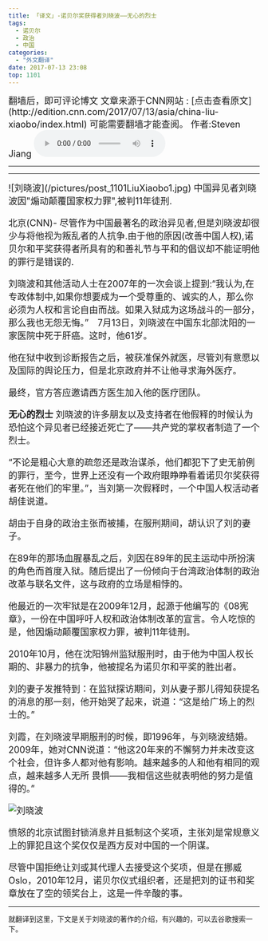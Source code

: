 ```yaml
---
title: 「译文」-诺贝尔奖获得者刘晓波——无心的烈士
tags:
  - 诺贝尔
  - 政治
  - 中国
categories:
  - "外文翻译"
date: 2017-07-13 23:08
top: 1101
---
```


<font size=4>
翻墙后，即可评论博文
文章来源于CNN网站 : 
[点击查看原文](http://edition.cnn.com/2017/07/13/asia/china-liu-xiaobo/index.html)
可能需要翻墙才能查阅。
作者:Steven Jiang
</font>
<!--more-->
<audio controls="controls" name="media" style="width:264px"  autoplay loop=true> <source src="/musics/wish.mp3"></audio>

***
***

<font size=4>
![刘晓波](/pictures/post_1101LiuXiaobo1.jpg)
中国异见者刘晓波因"煽动颠覆国家权力罪",被判11年徒刑.

北京(CNN)- 尽管作为中国最著名的政治异见者,但是刘晓波却很少与将他视为叛乱者的人抗争.由于他的原因(改善中国人权),诺贝尔和平奖获得者所具有的和善礼节与平和的倡议却不能证明他的罪行是错误的.

刘晓波和其他活动人士在2007年的一次会谈上提到:“我认为,在专政体制中,如果你想要成为一个受尊重的、诚实的人，那么你必须为人权和言论自由而战。如果入狱成为这场战斗的一部分，那么我也无怨无悔。”　7月13日，刘晓波在中国东北部沈阳的一家医院中死于肝癌。这时，他61岁。

他在狱中收到诊断报告之后，被获准保外就医，尽管刘有意愿以及国际的舆论压力，但是北京政府并不让他寻求海外医疗。

最终，官方答应邀请西方医生加入他的医疗团队。


**无心的烈士**
刘晓波的许多朋友以及支持者在他假释的时候认为恐怕这个异见者已经接近死亡了——共产党的掌权者制造了一个烈士。

“不论是粗心大意的疏忽还是政治谋杀，他们都犯下了史无前例的罪行，至今，世界上还没有一个政府眼睁睁看着诺贝尔奖获得者死在他们的牢里。”，当刘第一次假释时，一个中国人权活动者胡佳说道。

胡由于自身的政治主张而被捕，在服刑期间，胡认识了刘的妻子。

在89年的那场血腥暴乱之后，刘因在89年的民主运动中所扮演的角色而首度入狱。随后提出了一份倾向于台湾政治体制的政治改革与联名文件，这与政府的立场是相悖的。

他最近的一次牢狱是在2009年12月，起源于他编写的《08宪章》，一份在中国呼吁人权和政治体制改革的宣言。令人吃惊的是，他因煽动颠覆国家权力罪，被判11年徒刑。

2010年10月，他在沈阳锦州监狱服刑时，由于他为中国人权长期的、非暴力的抗争，他被提名为诺贝尔和平奖的胜出者。

刘的妻子发推特到：在监狱探访期间，刘从妻子那儿得知获提名的消息的那一刻，他开始哭了起来，说道：“这是给广场上的烈士的。”

刘霞，在刘晓波早期服刑的时候，即1996年，与刘晓波结婚。2009年，她对CNN说道：“他这20年来的不懈努力并未改变这个社会，但许多人都对他有影响。越来越多的人和他有相同的观点，越来越多人无所
畏惧——我相信这些就表明他的努力是值得的。”

![刘晓波](/pictures/post_1101LiuXiaobo2.jpg)

愤怒的北京试图封锁消息并且抵制这个奖项，主张刘是常规意义上的罪犯且这个奖仅仅是西方反对中国的一个阴谋。

尽管中国拒绝让刘或其代理人去接受这个奖项，但是在挪威Oslo，2010年12月，诺贝尔仪式组织者，还是把刘的证书和奖章放在了空的领奖台上，这是一件辛酸的事。
</font>

***
就翻译到这里，下文是关于刘晓波的著作的介绍，有兴趣的，可以去谷歌搜索一下。
